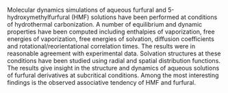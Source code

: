 Molecular dynamics simulations of aqueous furfural and 5-hydroxymethylfurfural (HMF) solutions have been performed at conditions of hydrothermal carbonization. A number of equilibrium and dynamic properties have been computed including enthalpies of vaporization, free energies of vaporization, free energies of solvation, diffusion coefficients and rotational/reorientational correlation times. The results were in reasonable agreement with experimental data. Solvation structures at these conditions have been studied using radial and spatial distribution functions. The results give insight in the structure and dynamics of aqueous solutions of furfural derivatives at subcritical conditions. Among the most interesting findings is the observed associative tendency of HMF and furfural.
